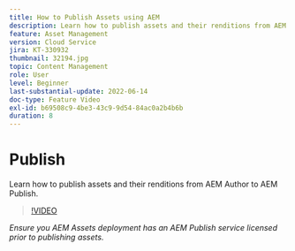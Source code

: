 ```yaml
---
title: How to Publish Assets using AEM
description: Learn how to publish assets and their renditions from AEM Author to AEM Publish.
feature: Asset Management
version: Cloud Service
jira: KT-330932
thumbnail: 32194.jpg
topic: Content Management
role: User
level: Beginner
last-substantial-update: 2022-06-14
doc-type: Feature Video
exl-id: b69508c9-4be3-43c9-9d54-84ac0a2b4b6b
duration: 8
---
```

# Publish 

Learn how to publish assets and their renditions from AEM Author to AEM Publish.

>[!VIDEO](https://video.tv.adobe.com/v/330932?quality=12&learn=on)

_Ensure you AEM Assets deployment has an AEM Publish service licensed prior to publishing assets._
